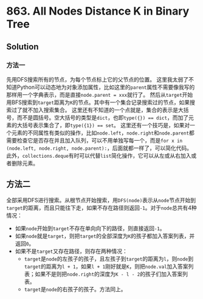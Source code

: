 # 863. All Nodes Distance K in Binary Tree

## Solution

### 方法一

先用DFS搜索所有的节点，为每个节点标上它的父节点的位置。
这里我太弱了不知道Python可以动态地为对象添加属性，比如这里的`parent`属性不需要像我写的那样用一个字典表示，而是直接`node.parent = xxx`就行了。
然后从`target`开始用BFS搜索到`target`距离为`K`的节点。其中有一个集合记录搜索过的节点，如果搜索过了就不加入搜索集合。
这里还有不知道的一个点就是，集合的表示是大括号，而不是圆括号。空大括号的类型是`dict`，也即`type({}) == dict`，而加了元素的大括号表示集合了，即`type({1}) == set`。
这里还有一个技巧是，如果对一个元素的不同属性有类似的操作，比如`node.left`，`node.right`和`node.parent`都需要检查它是否存在并且加入队列，可以不用单独写每一个，而是`for x in (node.left, node.right, node.parent):`，后面就都一样了，可以简化代码。
此外，`collections.deque`有时可以代替`list`简化操作，它可以从左或从右加入或者删除元素。

## 方法二

全部采用DFS进行搜索。从根节点开始搜索，用`DFS(node)`表示从`node`节点开始到`target`的距离，而且只能往下走，如果不存在路径则返回`-1`。对于`node`总共有4种情况：
- 如果`node`开始到`target`不存在单向向下的路径，则直接返回`-1`。
- 如果`node`就是`target`，则把`target`的全部深度为`K`的孩子都加入答案列表，并返回`0`。
- 如果不是`target`又存在路径，则存在两种情况：
  - `target`是`node`的左孩子的孩子，且左孩子到`target`的距离为`l`，则`node`到`target`的距离为`l + 1`，如果`l + 1`刚好就是`K`，则把`node.val`加入答案列表；如果不是则把`node.right`的深度为`K - l - 2`的孩子们加入答案列表。
  - `target`是`node`的右孩子的孩子。方法同上。
